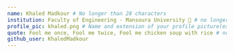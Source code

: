 ```yaml
---
name: Khaled Madkour # No longer than 28 characters
institution: Faculty of Engineering - Mansoura University 🚩 # no longer than 58 characters
profile_pic: khaled.png # Name and extension of your profile picture(ex. mona.png) The picture must be squared and 544px on width and height.
quote: Fool me once, Fool me twice, Fool me chicken soup with rice # no longer than 100 characters, avoid using quotes(") to guarantee the format remains the same.
github_user: KhaledMadkour
---
```

